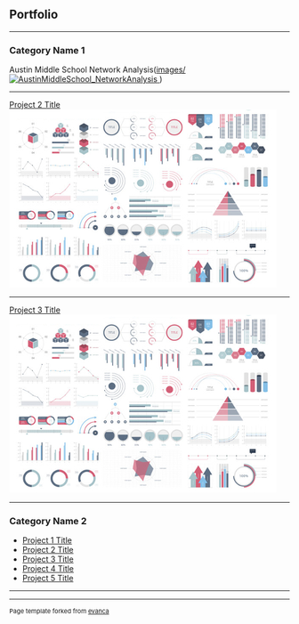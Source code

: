 ## Portfolio

---

### Category Name 1 

Austin Middle School Network Analysis([images/![AustinMiddleSchool_NetworkAnalysis](https://user-images.githubusercontent.com/113393609/193434884-4fb39a4b-6b58-498c-8f06-e93e45e44b74.PNG)
](https://arcg.is/0uC8v1))


---
[Project 2 Title](/pdf/sample_presentation.pdf)
<img src="images/dummy_thumbnail.jpg?raw=true"/>

---
[Project 3 Title](http://example.com/)
<img src="images/dummy_thumbnail.jpg?raw=true"/>

---

### Category Name 2

- [Project 1 Title](http://example.com/)
- [Project 2 Title](http://example.com/)
- [Project 3 Title](http://example.com/)
- [Project 4 Title](http://example.com/)
- [Project 5 Title](http://example.com/)

---




---
<p style="font-size:11px">Page template forked from <a href="https://github.com/evanca/quick-portfolio">evanca</a></p>
<!-- Remove above link if you don't want to attibute -->
